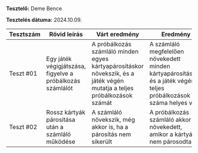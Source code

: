 
**Tesztelő:** Deme Bence

**Tesztelés dátuma:** 2024.10.09.

Tesztszám | Rövid leírás | Várt eredmény | Eredmény | Megjegyzés
----------|--------------|---------------|----------|-----------
Teszt #01 | Egy játék végigjátszása, figyelve a próbálkozás számlálót | A próbálkozás számláló minden egyes kártyapárosításkor növekszik, és a játék végén mutatja a teljes próbálkozások számát  | A számláló megfelelően növekedett minden kártyapárosításnál, és a játék végén a teljes próbálkozások száma helyes volt | Nem találtam problémát.
Teszt #02 | Rossz kártyák párosítása után a számláló működése | A számláló növekszik, még akkor is, ha a párosítás nem sikerült | A próbálkozás számláló akkor is növekedett, amikor a kártyák nem párosodtak | Minden megfelelően működött. 
